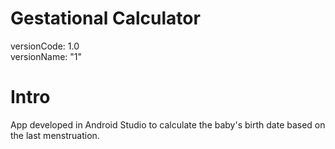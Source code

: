 ﻿# Gestational Calculator
versionCode: 1.0 <br>
versionName: "1"

# Intro
App developed in Android Studio to calculate the baby's birth date based on the last menstruation.
